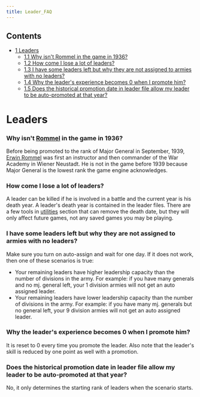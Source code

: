 ```yaml
---
title: Leader_FAQ
---
```



## Contents

-   [ 1 Leaders ](#Leaders)
    -   [ 1.1 Why isn't Rommel in the game in 1936?
        ](#Why_isn.27t_Rommel_in_the_game_in_1936.3F)
    -   [ 1.2 How come I lose a lot of leaders?
        ](#How_come_I_lose_a_lot_of_leaders.3F)
    -   [ 1.3 I have some leaders left but why they are not assigned to
        armies with no leaders?
        ](#I_have_some_leaders_left_but_why_they_are_not_assigned_to_armies_with_no_leaders.3F)
    -   [ 1.4 Why the leader's experience becomes 0 when I promote him?
        ](#Why_the_leader.27s_experience_becomes_0_when_I_promote_him.3F)
    -   [ 1.5 Does the historical promotion date in leader file allow my
        leader to be auto-promoted at that year?
        ](#Does_the_historical_promotion_date_in_leader_file_allow_my_leader_to_be_auto-promoted_at_that_year.3F)

#  Leaders 

###    Why isn't [Rommel](/wiki/Rommel "Rommel") in the game in 1936? 

Before being promoted to the rank of Major General in September, 1939,
[Erwin Rommel](http://en.wikipedia.org/wiki/Erwin_Rommel) was first an
instructor and then commander of the War Academy in Wiener Neustadt. He
is not in the game before 1939 because Major General is the lowest rank
the game engine acknowledges.

###    How come I lose a lot of leaders? 

A leader can be killed if he is involved in a battle and the current
year is his death year. A leader's death year is contained in the leader
files. There are a few tools in [utilities](/wiki/Utilities "Utilities")
section that can remove the death date, but they will only affect future
games, not any saved games you may be playing.

###    I have some leaders left but why they are not assigned to armies with no leaders? 

Make sure you turn on auto-assign and wait for one day. If it does not
work, then one of these scenarios is true:

-   Your remaining leaders have higher leadership capacity than the
    number of divisions in the army. For example: if you have many
    generals and no mj. general left, your 1 division armies will not
    get an auto assigned leader.
-   Your remaining leaders have lower leadership capacity than the
    number of divisions in the army. For example: if you have many mj.
    generals but no general left, your 9 division armies will not get an
    auto assigned leader.

###    Why the leader's experience becomes 0 when I promote him? 

It is reset to 0 every time you promote the leader. Also note that the
leader's skill is reduced by one point as well with a promotion.

###    Does the historical promotion date in leader file allow my leader to be auto-promoted at that year? 

No, it only determines the starting rank of leaders when the scenario
starts.
